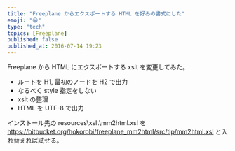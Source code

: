```yaml
---
title: "Freeplane からエクスポートする HTML を好みの書式にした"
emoji: "😀"
type: "tech"
topics: [Freeplane]
published: false
published_at: 2016-07-14 19:23
---
```


Freeplane から HTML にエクスポートする xslt を変更してみた。

- ルートを H1, 最初のノードを H2 で出力
- なるべく style 指定をしない
- xslt の整理
- HTML を UTF-8 で出力

インストール先の resources\xslt\mm2html.xsl を https://bitbucket.org/hokorobi/freeplane_mm2html/src/tip/mm2html.xsl と入れ替えれば試せる。


